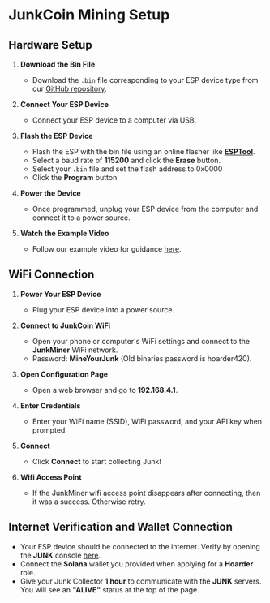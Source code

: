 # JunkCoin Mining Setup

## Hardware Setup

1. **Download the Bin File**  
   - Download the `.bin` file corresponding to your ESP device type from our [GitHub repository](#).

2. **Connect Your ESP Device**  
   - Connect your ESP device to a computer via USB.

3. **Flash the ESP Device**  
   - Flash the ESP with the bin file using an online flasher like **[ESPTool](https://espressif.github.io/esptool-js/)**.
   - Select a baud rate of **115200** and click the **Erase** button.
   - Select your `.bin` file and set the flash address to 0x0000
   - Click the **Program** button

4. **Power the Device**  
   - Once programmed, unplug your ESP device from the computer and connect it to a power source.

5. **Watch the Example Video**  
   - Follow our example video for guidance [here](https://www.youtube.com/watch?v=25Znu_Eb8ks).

## WiFi Connection

1. **Power Your ESP Device**  
   - Plug your ESP device into a power source.

2. **Connect to JunkCoin WiFi**  
   - Open your phone or computer's WiFi settings and connect to the **JunkMiner** WiFi network.  
   - Password: **MineYourJunk** (Old binaries password is hoarder420).

3. **Open Configuration Page**  
   - Open a web browser and go to **192.168.4.1**.

4. **Enter Credentials**  
   - Enter your WiFi name (SSID), WiFi password, and your API key when prompted.

5. **Connect**  
   - Click **Connect** to start collecting Junk!

6. **Wifi Access Point**
   - If the JunkMiner wifi access point disappears after connecting, then it was a success. Otherwise retry.

## Internet Verification and Wallet Connection

- Your ESP device should be connected to the internet. Verify by opening the **JUNK** console [here](https://junkcoin.lol/console).
- Connect the **Solana** wallet you provided when applying for a **Hoarder** role.
- Give your Junk Collector **1 hour** to communicate with the **JUNK** servers. You will see an **"ALIVE"** status at the top of the page.

